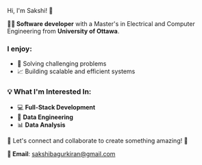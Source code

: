 Hi, I'm Sakshi! 👋

**👨‍💻 Software developer** with a Master's in Electrical and Computer Engineering from **University of Ottawa**. 

### I enjoy:
- 🤖 Solving challenging problems
- 📈 Building scalable and efficient systems

### 💡 What I'm Interested In:
- 💻 **Full-Stack Development**
- 📁 **Data Engineering**
- 📊 **Data Analysis**

🚀 Let's connect and collaborate to create something amazing! 🌟

**📧 Email**: [sakshibagurkiran@gmail.com](mailto:sakshibagurkiran@gmail.com)

<!--
**SakshiKiran/SakshiKiran** is a ✨ _special_ ✨ repository because its `README.md` (this file) appears on your GitHub profile.

Here are some ideas to get you started:

- 🔭 I’m currently working on ...
- 🌱 I’m currently learning ...
- 👯 I’m looking to collaborate on ...
- 🤔 I’m looking for help with ...
- 💬 Ask me about ...
- 📫 How to reach me: ...
- 😄 Pronouns: ...
- ⚡ Fun fact: ...
-->
